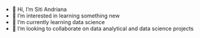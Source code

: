 - 👋 Hi, I’m Siti Andriana
- 👀 I’m interested in learning something new
- 🌱 I’m currently learning data science
- 💞️ I’m looking to collaborate on data analytical and data science projects

<!---
andrianarahma/andrianarahma is a ✨ special ✨ repository because its `README.md` (this file) appears on your GitHub profile.
You can click the Preview link to take a look at your changes.
--->
